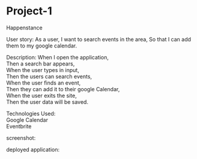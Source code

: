 # Project-1
Happenstance

User story: As a user, I want to search events in the area, So that I can add them to my google calendar.

Description: 
When I open the application,</br>
Then a search bar appears,</br>
When the user types in input,</br>
Then the users can search events,</br>
When the user finds an event,</br>
Then they can add it to their google Calendar,</br>
When the user exits the site,</br>
Then the user data will be saved.</br>

Technologies Used:</br>
Google Calendar</br>
Eventbrite</br>

screenshot:
<img scr="./assets/screenshot.png">

deployed application:</br>

